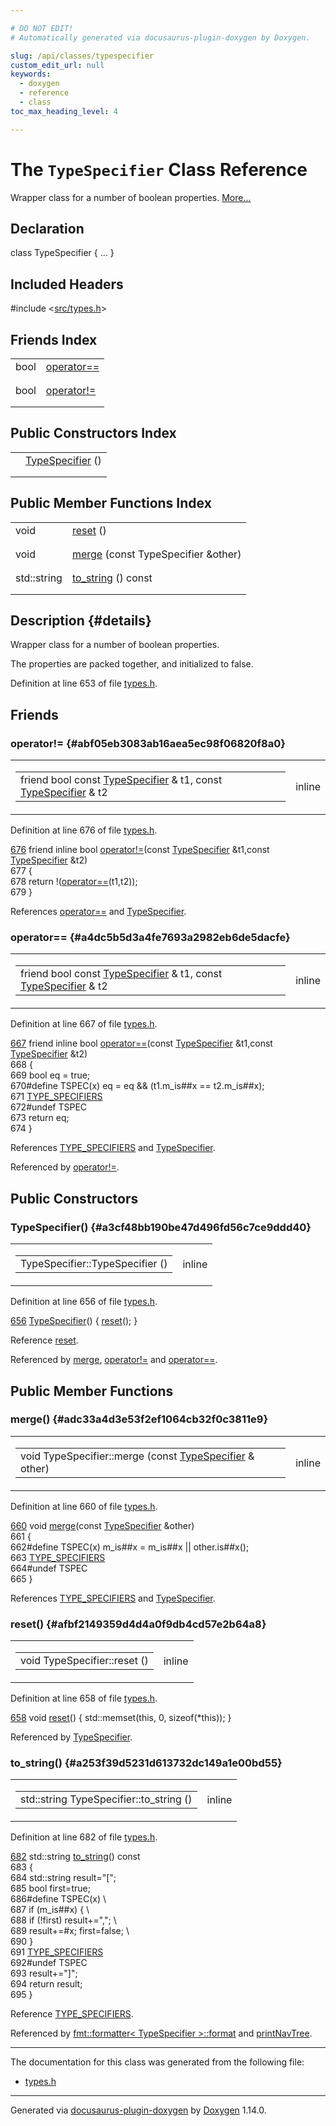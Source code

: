 ```yaml
---

# DO NOT EDIT!
# Automatically generated via docusaurus-plugin-doxygen by Doxygen.

slug: /api/classes/typespecifier
custom_edit_url: null
keywords:
  - doxygen
  - reference
  - class
toc_max_heading_level: 4

---
```


<div class="doxyPage">

# The `TypeSpecifier` Class Reference

<p>Wrapper class for a number of boolean properties. <a href="#details">More...</a></p>

## Declaration

<div class="doxyDeclaration">
class TypeSpecifier { ... }
</div>

## Included Headers

<div class="doxyIncludesList">#include &lt;<a href="/web-doxygen/docs/api/files/src/types-h">src/types.h</a>&gt;
</div>

## Friends Index

<table class="doxyMembersIndex">

<tr class="doxyMemberIndexItem">
<td class="doxyMemberIndexItemType" align="left" valign="top">bool</td>
<td class="doxyMemberIndexItemName" align="left" valign="top"><a href="#a4dc5b5d3a4fe7693a2982eb6de5dacfe">operator==</a></td>
</tr>
<tr class="doxyMemberIndexDescription">
<td class="doxyMemberIndexDescriptionLeft"></td>
<td class="doxyMemberIndexDescriptionRight">
</td>
</tr>
<tr class="doxyMemberIndexSeparator">
<td class="doxyMemberIndexSeparator" colspan="2"></td>
</tr>

<tr class="doxyMemberIndexItem">
<td class="doxyMemberIndexItemType" align="left" valign="top">bool</td>
<td class="doxyMemberIndexItemName" align="left" valign="top"><a href="#abf05eb3083ab16aea5ec98f06820f8a0">operator!=</a></td>
</tr>
<tr class="doxyMemberIndexDescription">
<td class="doxyMemberIndexDescriptionLeft"></td>
<td class="doxyMemberIndexDescriptionRight">
</td>
</tr>
<tr class="doxyMemberIndexSeparator">
<td class="doxyMemberIndexSeparator" colspan="2"></td>
</tr>

</table>

## Public Constructors Index

<table class="doxyMembersIndex">

<tr class="doxyMemberIndexItem">
<td class="doxyMemberIndexItemType" align="left" valign="top"></td>
<td class="doxyMemberIndexItemName" align="left" valign="top"><a href="#a3cf48bb190be47d496fd56c7ce9ddd40">TypeSpecifier</a> ()</td>
</tr>
<tr class="doxyMemberIndexDescription">
<td class="doxyMemberIndexDescriptionLeft"></td>
<td class="doxyMemberIndexDescriptionRight">
</td>
</tr>
<tr class="doxyMemberIndexSeparator">
<td class="doxyMemberIndexSeparator" colspan="2"></td>
</tr>

</table>

## Public Member Functions Index

<table class="doxyMembersIndex">

<tr class="doxyMemberIndexItem">
<td class="doxyMemberIndexItemType" align="left" valign="top">void</td>
<td class="doxyMemberIndexItemName" align="left" valign="top"><a href="#afbf2149359d4d4a0f9db4cd57e2b64a8">reset</a> ()</td>
</tr>
<tr class="doxyMemberIndexDescription">
<td class="doxyMemberIndexDescriptionLeft"></td>
<td class="doxyMemberIndexDescriptionRight">
</td>
</tr>
<tr class="doxyMemberIndexSeparator">
<td class="doxyMemberIndexSeparator" colspan="2"></td>
</tr>

<tr class="doxyMemberIndexItem">
<td class="doxyMemberIndexItemType" align="left" valign="top">void</td>
<td class="doxyMemberIndexItemName" align="left" valign="top"><a href="#adc33a4d3e53f2ef1064cb32f0c3811e9">merge</a> (const TypeSpecifier &amp;other)</td>
</tr>
<tr class="doxyMemberIndexDescription">
<td class="doxyMemberIndexDescriptionLeft"></td>
<td class="doxyMemberIndexDescriptionRight">
</td>
</tr>
<tr class="doxyMemberIndexSeparator">
<td class="doxyMemberIndexSeparator" colspan="2"></td>
</tr>

<tr class="doxyMemberIndexItem">
<td class="doxyMemberIndexItemType" align="left" valign="top">std::string</td>
<td class="doxyMemberIndexItemName" align="left" valign="top"><a href="#a253f39d5231d613732dc149a1e00bd55">to_string</a> () const</td>
</tr>
<tr class="doxyMemberIndexDescription">
<td class="doxyMemberIndexDescriptionLeft"></td>
<td class="doxyMemberIndexDescriptionRight">
</td>
</tr>
<tr class="doxyMemberIndexSeparator">
<td class="doxyMemberIndexSeparator" colspan="2"></td>
</tr>

</table>

## Description {#details}

<p>Wrapper class for a number of boolean properties.</p>


<p>The properties are packed together, and initialized to false.</p>


<p>Definition at line 653 of file <a href="/web-doxygen/docs/api/files/src/types-h">types.h</a>.</p>


<div class="doxySectionDef">

## Friends

### operator!= {#abf05eb3083ab16aea5ec98f06820f8a0}

<div class="doxyMemberItem">
<div class="doxyMemberProto">
<table class="doxyMemberLabels">
<tr class="doxyMemberLabels">
<td class="doxyMemberLabelsLeft">
<table class="doxyMemberName">
<tr>
<td class="doxyMemberName">friend bool const <a href="/web-doxygen/docs/api/classes/typespecifier">TypeSpecifier</a> &amp; t1, const <a href="/web-doxygen/docs/api/classes/typespecifier">TypeSpecifier</a> &amp; t2</td>
</tr>
</table>
</td>
<td class="doxyMemberLabelsRight">
<span class="doxyMemberLabels">
<span class="doxyMemberLabel inline">inline</span>
</span>
</td>
</tr>
</table>
</div>
<div class="doxyMemberDoc">


<p>Definition at line 676 of file <a href="/web-doxygen/docs/api/files/src/types-h">types.h</a>.</p>


<div class="doxyProgramListing">

<div class="doxyCodeLine"><span class="doxyLineNumber"><a href="#abf05eb3083ab16aea5ec98f06820f8a0">676</a></span><span class="doxyLineContent"><span class="doxyHighlight">    </span><span class="doxyHighlightKeyword">friend</span><span class="doxyHighlight"> </span><span class="doxyHighlightKeyword">inline</span><span class="doxyHighlight"> </span><span class="doxyHighlightKeywordType">bool</span><span class="doxyHighlight"> <a href="#abf05eb3083ab16aea5ec98f06820f8a0">operator!=</a>(</span><span class="doxyHighlightKeyword">const</span><span class="doxyHighlight"> <a href="#a3cf48bb190be47d496fd56c7ce9ddd40">TypeSpecifier</a> &amp;t1,</span><span class="doxyHighlightKeyword">const</span><span class="doxyHighlight"> <a href="#a3cf48bb190be47d496fd56c7ce9ddd40">TypeSpecifier</a> &amp;t2)</span></span></div>
<div class="doxyCodeLine"><span class="doxyLineNumber">677</span><span class="doxyLineContent"><span class="doxyHighlight">    {</span></span></div>
<div class="doxyCodeLine"><span class="doxyLineNumber">678</span><span class="doxyLineContent"><span class="doxyHighlight">      </span><span class="doxyHighlightKeywordFlow">return</span><span class="doxyHighlight"> !(<a href="#a4dc5b5d3a4fe7693a2982eb6de5dacfe">operator==</a>(t1,t2));</span></span></div>
<div class="doxyCodeLine"><span class="doxyLineNumber">679</span><span class="doxyLineContent"><span class="doxyHighlight">    }</span></span></div>

</div>


<p>References <a href="#a4dc5b5d3a4fe7693a2982eb6de5dacfe">operator==</a> and <a href="#a3cf48bb190be47d496fd56c7ce9ddd40">TypeSpecifier</a>.</p>

</div>
</div>

### operator== {#a4dc5b5d3a4fe7693a2982eb6de5dacfe}

<div class="doxyMemberItem">
<div class="doxyMemberProto">
<table class="doxyMemberLabels">
<tr class="doxyMemberLabels">
<td class="doxyMemberLabelsLeft">
<table class="doxyMemberName">
<tr>
<td class="doxyMemberName">friend bool const <a href="/web-doxygen/docs/api/classes/typespecifier">TypeSpecifier</a> &amp; t1, const <a href="/web-doxygen/docs/api/classes/typespecifier">TypeSpecifier</a> &amp; t2</td>
</tr>
</table>
</td>
<td class="doxyMemberLabelsRight">
<span class="doxyMemberLabels">
<span class="doxyMemberLabel inline">inline</span>
</span>
</td>
</tr>
</table>
</div>
<div class="doxyMemberDoc">


<p>Definition at line 667 of file <a href="/web-doxygen/docs/api/files/src/types-h">types.h</a>.</p>


<div class="doxyProgramListing">

<div class="doxyCodeLine"><span class="doxyLineNumber"><a href="#a4dc5b5d3a4fe7693a2982eb6de5dacfe">667</a></span><span class="doxyLineContent"><span class="doxyHighlight">    </span><span class="doxyHighlightKeyword">friend</span><span class="doxyHighlight"> </span><span class="doxyHighlightKeyword">inline</span><span class="doxyHighlight"> </span><span class="doxyHighlightKeywordType">bool</span><span class="doxyHighlight"> <a href="#a4dc5b5d3a4fe7693a2982eb6de5dacfe">operator==</a>(</span><span class="doxyHighlightKeyword">const</span><span class="doxyHighlight"> <a href="#a3cf48bb190be47d496fd56c7ce9ddd40">TypeSpecifier</a> &amp;t1,</span><span class="doxyHighlightKeyword">const</span><span class="doxyHighlight"> <a href="#a3cf48bb190be47d496fd56c7ce9ddd40">TypeSpecifier</a> &amp;t2)</span></span></div>
<div class="doxyCodeLine"><span class="doxyLineNumber">668</span><span class="doxyLineContent"><span class="doxyHighlight">    {</span></span></div>
<div class="doxyCodeLine"><span class="doxyLineNumber">669</span><span class="doxyLineContent"><span class="doxyHighlight">      </span><span class="doxyHighlightKeywordType">bool</span><span class="doxyHighlight"> eq = </span><span class="doxyHighlightKeyword">true</span><span class="doxyHighlight">;</span></span></div>
<div class="doxyCodeLine"><span class="doxyLineNumber">670</span><span class="doxyLineContent"><span class="doxyHighlightPreprocessor">#define TSPEC(x) eq = eq &amp;&amp; (t1.m_is##x == t2.m_is##x);</span></span></div>
<div class="doxyCodeLine"><span class="doxyLineNumber">671</span><span class="doxyLineContent"><span class="doxyHighlight">      <a href="/web-doxygen/docs/api/files/src/types-h/#a41aa73212f991bad715476690521886c">TYPE_SPECIFIERS</a></span></span></div>
<div class="doxyCodeLine"><span class="doxyLineNumber">672</span><span class="doxyLineContent"><span class="doxyHighlightPreprocessor">#undef TSPEC</span></span></div>
<div class="doxyCodeLine"><span class="doxyLineNumber">673</span><span class="doxyLineContent"><span class="doxyHighlight">      </span><span class="doxyHighlightKeywordFlow">return</span><span class="doxyHighlight"> eq;</span></span></div>
<div class="doxyCodeLine"><span class="doxyLineNumber">674</span><span class="doxyLineContent"><span class="doxyHighlight">    }</span></span></div>

</div>


<p>References <a href="/web-doxygen/docs/api/files/src/types-h/#a41aa73212f991bad715476690521886c">TYPE_SPECIFIERS</a> and <a href="#a3cf48bb190be47d496fd56c7ce9ddd40">TypeSpecifier</a>.</p>


<p>Referenced by <a href="#abf05eb3083ab16aea5ec98f06820f8a0">operator!=</a>.</p>

</div>
</div>

</div>

<div class="doxySectionDef">

## Public Constructors

### TypeSpecifier() {#a3cf48bb190be47d496fd56c7ce9ddd40}

<div class="doxyMemberItem">
<div class="doxyMemberProto">
<table class="doxyMemberLabels">
<tr class="doxyMemberLabels">
<td class="doxyMemberLabelsLeft">
<table class="doxyMemberName">
<tr>
<td class="doxyMemberName">TypeSpecifier::TypeSpecifier ()</td>
</tr>
</table>
</td>
<td class="doxyMemberLabelsRight">
<span class="doxyMemberLabels">
<span class="doxyMemberLabel inline">inline</span>
</span>
</td>
</tr>
</table>
</div>
<div class="doxyMemberDoc">



<p>Definition at line 656 of file <a href="/web-doxygen/docs/api/files/src/types-h">types.h</a>.</p>


<div class="doxyProgramListing">

<div class="doxyCodeLine"><span class="doxyLineNumber"><a href="#a3cf48bb190be47d496fd56c7ce9ddd40">656</a></span><span class="doxyLineContent"><span class="doxyHighlight">    <a href="#a3cf48bb190be47d496fd56c7ce9ddd40">TypeSpecifier</a>() { <a href="#afbf2149359d4d4a0f9db4cd57e2b64a8">reset</a>(); }</span></span></div>

</div>


<p>Reference <a href="#afbf2149359d4d4a0f9db4cd57e2b64a8">reset</a>.</p>


<p>Referenced by <a href="#adc33a4d3e53f2ef1064cb32f0c3811e9">merge</a>, <a href="#abf05eb3083ab16aea5ec98f06820f8a0">operator!=</a> and <a href="#a4dc5b5d3a4fe7693a2982eb6de5dacfe">operator==</a>.</p>

</div>
</div>

</div>

<div class="doxySectionDef">

## Public Member Functions

### merge() {#adc33a4d3e53f2ef1064cb32f0c3811e9}

<div class="doxyMemberItem">
<div class="doxyMemberProto">
<table class="doxyMemberLabels">
<tr class="doxyMemberLabels">
<td class="doxyMemberLabelsLeft">
<table class="doxyMemberName">
<tr>
<td class="doxyMemberName">void TypeSpecifier::merge (const <a href="/web-doxygen/docs/api/classes/typespecifier">TypeSpecifier</a> &amp; other)</td>
</tr>
</table>
</td>
<td class="doxyMemberLabelsRight">
<span class="doxyMemberLabels">
<span class="doxyMemberLabel inline">inline</span>
</span>
</td>
</tr>
</table>
</div>
<div class="doxyMemberDoc">



<p>Definition at line 660 of file <a href="/web-doxygen/docs/api/files/src/types-h">types.h</a>.</p>


<div class="doxyProgramListing">

<div class="doxyCodeLine"><span class="doxyLineNumber"><a href="#adc33a4d3e53f2ef1064cb32f0c3811e9">660</a></span><span class="doxyLineContent"><span class="doxyHighlight">    </span><span class="doxyHighlightKeywordType">void</span><span class="doxyHighlight"> <a href="#adc33a4d3e53f2ef1064cb32f0c3811e9">merge</a>(</span><span class="doxyHighlightKeyword">const</span><span class="doxyHighlight"> <a href="#a3cf48bb190be47d496fd56c7ce9ddd40">TypeSpecifier</a> &amp;other)</span></span></div>
<div class="doxyCodeLine"><span class="doxyLineNumber">661</span><span class="doxyLineContent"><span class="doxyHighlight">    {</span></span></div>
<div class="doxyCodeLine"><span class="doxyLineNumber">662</span><span class="doxyLineContent"><span class="doxyHighlightPreprocessor">#define TSPEC(x) m_is##x = m_is##x || other.is##x();</span></span></div>
<div class="doxyCodeLine"><span class="doxyLineNumber">663</span><span class="doxyLineContent"><span class="doxyHighlight">      <a href="/web-doxygen/docs/api/files/src/types-h/#a41aa73212f991bad715476690521886c">TYPE_SPECIFIERS</a></span></span></div>
<div class="doxyCodeLine"><span class="doxyLineNumber">664</span><span class="doxyLineContent"><span class="doxyHighlightPreprocessor">#undef TSPEC</span></span></div>
<div class="doxyCodeLine"><span class="doxyLineNumber">665</span><span class="doxyLineContent"><span class="doxyHighlight">    }</span></span></div>

</div>


<p>References <a href="/web-doxygen/docs/api/files/src/types-h/#a41aa73212f991bad715476690521886c">TYPE_SPECIFIERS</a> and <a href="#a3cf48bb190be47d496fd56c7ce9ddd40">TypeSpecifier</a>.</p>

</div>
</div>

### reset() {#afbf2149359d4d4a0f9db4cd57e2b64a8}

<div class="doxyMemberItem">
<div class="doxyMemberProto">
<table class="doxyMemberLabels">
<tr class="doxyMemberLabels">
<td class="doxyMemberLabelsLeft">
<table class="doxyMemberName">
<tr>
<td class="doxyMemberName">void TypeSpecifier::reset ()</td>
</tr>
</table>
</td>
<td class="doxyMemberLabelsRight">
<span class="doxyMemberLabels">
<span class="doxyMemberLabel inline">inline</span>
</span>
</td>
</tr>
</table>
</div>
<div class="doxyMemberDoc">



<p>Definition at line 658 of file <a href="/web-doxygen/docs/api/files/src/types-h">types.h</a>.</p>


<div class="doxyProgramListing">

<div class="doxyCodeLine"><span class="doxyLineNumber"><a href="#afbf2149359d4d4a0f9db4cd57e2b64a8">658</a></span><span class="doxyLineContent"><span class="doxyHighlight">    </span><span class="doxyHighlightKeywordType">void</span><span class="doxyHighlight"> <a href="#afbf2149359d4d4a0f9db4cd57e2b64a8">reset</a>() { std::memset(</span><span class="doxyHighlightKeyword">this</span><span class="doxyHighlight">, 0, </span><span class="doxyHighlightKeyword">sizeof</span><span class="doxyHighlight">(*</span><span class="doxyHighlightKeyword">this</span><span class="doxyHighlight">)); }</span></span></div>

</div>


<p>Referenced by <a href="#a3cf48bb190be47d496fd56c7ce9ddd40">TypeSpecifier</a>.</p>

</div>
</div>

### to\_string() {#a253f39d5231d613732dc149a1e00bd55}

<div class="doxyMemberItem">
<div class="doxyMemberProto">
<table class="doxyMemberLabels">
<tr class="doxyMemberLabels">
<td class="doxyMemberLabelsLeft">
<table class="doxyMemberName">
<tr>
<td class="doxyMemberName">std::string TypeSpecifier::to_string ()</td>
</tr>
</table>
</td>
<td class="doxyMemberLabelsRight">
<span class="doxyMemberLabels">
<span class="doxyMemberLabel inline">inline</span>
</span>
</td>
</tr>
</table>
</div>
<div class="doxyMemberDoc">



<p>Definition at line 682 of file <a href="/web-doxygen/docs/api/files/src/types-h">types.h</a>.</p>


<div class="doxyProgramListing">

<div class="doxyCodeLine"><span class="doxyLineNumber"><a href="#a253f39d5231d613732dc149a1e00bd55">682</a></span><span class="doxyLineContent"><span class="doxyHighlight">    std::string <a href="#a253f39d5231d613732dc149a1e00bd55">to_string</a>()</span><span class="doxyHighlightKeyword"> const</span></span></div>
<div class="doxyCodeLine"><span class="doxyLineNumber">683</span><span class="doxyLineContent"><span class="doxyHighlightKeyword">    </span><span class="doxyHighlight">{</span></span></div>
<div class="doxyCodeLine"><span class="doxyLineNumber">684</span><span class="doxyLineContent"><span class="doxyHighlight">      std::string result=</span><span class="doxyHighlightStringLiteral">"["</span><span class="doxyHighlight">;</span></span></div>
<div class="doxyCodeLine"><span class="doxyLineNumber">685</span><span class="doxyLineContent"><span class="doxyHighlight">      </span><span class="doxyHighlightKeywordType">bool</span><span class="doxyHighlight"> first=</span><span class="doxyHighlightKeyword">true</span><span class="doxyHighlight">;</span></span></div>
<div class="doxyCodeLine"><span class="doxyLineNumber">686</span><span class="doxyLineContent"><span class="doxyHighlightPreprocessor">#define TSPEC(x)                                                          \</span></span></div>
<div class="doxyCodeLine"><span class="doxyLineNumber">687</span><span class="doxyLineContent"><span class="doxyHighlightPreprocessor">      if (m_is##x) {                                                      \</span></span></div>
<div class="doxyCodeLine"><span class="doxyLineNumber">688</span><span class="doxyLineContent"><span class="doxyHighlightPreprocessor">        if (!first) result+=",";                                          \</span></span></div>
<div class="doxyCodeLine"><span class="doxyLineNumber">689</span><span class="doxyLineContent"><span class="doxyHighlightPreprocessor">        result+=#x; first=false;                                          \</span></span></div>
<div class="doxyCodeLine"><span class="doxyLineNumber">690</span><span class="doxyLineContent"><span class="doxyHighlightPreprocessor">      }</span></span></div>
<div class="doxyCodeLine"><span class="doxyLineNumber">691</span><span class="doxyLineContent"><span class="doxyHighlight">      <a href="/web-doxygen/docs/api/files/src/types-h/#a41aa73212f991bad715476690521886c">TYPE_SPECIFIERS</a></span></span></div>
<div class="doxyCodeLine"><span class="doxyLineNumber">692</span><span class="doxyLineContent"><span class="doxyHighlightPreprocessor">#undef TSPEC</span></span></div>
<div class="doxyCodeLine"><span class="doxyLineNumber">693</span><span class="doxyLineContent"><span class="doxyHighlight">      result+=</span><span class="doxyHighlightStringLiteral">"]"</span><span class="doxyHighlight">;</span></span></div>
<div class="doxyCodeLine"><span class="doxyLineNumber">694</span><span class="doxyLineContent"><span class="doxyHighlight">      </span><span class="doxyHighlightKeywordFlow">return</span><span class="doxyHighlight"> result;</span></span></div>
<div class="doxyCodeLine"><span class="doxyLineNumber">695</span><span class="doxyLineContent"><span class="doxyHighlight">    }</span></span></div>

</div>


<p>Reference <a href="/web-doxygen/docs/api/files/src/types-h/#a41aa73212f991bad715476690521886c">TYPE_SPECIFIERS</a>.</p>


<p>Referenced by <a href="/web-doxygen/docs/api/structs/fmt/formatter-3bc0763cf07398a7c5644ce192ea65ea/#a5185feae6dcec945c021b1e40ced47f1">fmt::formatter&lt; TypeSpecifier &gt;::format</a> and <a href="/web-doxygen/docs/api/files/src/doxygen-cpp/#a001e5e4b6b99ed83d3333cc3adf5afd2">printNavTree</a>.</p>

</div>
</div>

</div>

<hr/>

The documentation for this class was generated from the following file:

<ul>
<li><a href="/web-doxygen/docs/api/files/src/types-h">types.h</a></li>
</ul>

<hr/>

<p class="doxyGeneratedBy">Generated via <a href="https://github.com/xpack/docusaurus-plugin-doxygen">docusaurus-plugin-doxygen</a> by <a href="https://www.doxygen.nl">Doxygen</a> 1.14.0.</p>

</div>
